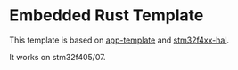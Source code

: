 # Embedded Rust Template

This template is based on [app-template](https://github.com/knurling-rs/app-template) and [stm32f4xx-hal](https://github.com/stm32-rs/stm32f4xx-hal).

It works on stm32f405/07.

